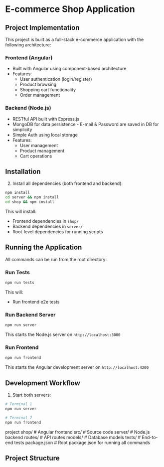 # E-commerce Shop Application

## Project Implementation

This project is built as a full-stack e-commerce application with the following architecture:

### Frontend (Angular)
- Built with Angular using component-based architecture
- Features:
  - User authentication (login/register)
  - Product browsing
  - Shopping cart functionality
  - Order management

### Backend (Node.js)
- RESTful API built with Express.js
- MongoDB for data persistence - E-mail & Password are saved in DB for simplicity
- Simple Auth using local storage
- Features:
  - User management
  - Product management
  - Cart operations

## Installation


2. Install all dependencies (both frontend and backend):
```bash
npm install
cd server && npm install
cd shop && npm install
```

This will install:
- Frontend dependencies in `shop/`
- Backend dependencies in `server/`
- Root-level dependencies for running scripts

## Running the Application

All commands can be run from the root directory:

### Run Tests
```bash
npm run tests
```
This will:
- Run frontend e2e tests

### Run Backend Server
```bash
npm run server
```
This starts the Node.js server on `http://localhost:3000`

### Run Frontend
```bash
npm run frontend
```
This starts the Angular development server on `http://localhost:4200`

## Development Workflow

1. Start both servers:
```bash
# Terminal 1
npm run server

# Terminal 2
npm run frontend
```
project
    shop/ # Angular frontend
      src/ # Source code
    server/ # Node.js backend
      routes/ # API routes
      models/ # Database models
    tests/ # End-to-end tests
    package.json # Root package.json for running all commands
## Project Structure
